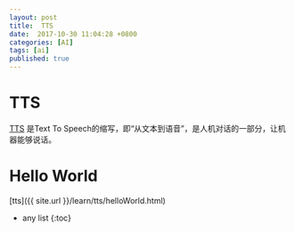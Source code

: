 ```yaml
---
layout: post
title:  TTS
date:  2017-10-30 11:04:28 +0800
categories: [AI]
tags: [ai]
published: true
---
```


# TTS

[TTS](https://baike.baidu.com/item/TTS/3512737) 是Text To Speech的缩写，即“从文本到语音”，是人机对话的一部分，让机器能够说话。


# Hello World

[tts]({{ site.url }}/learn/tts/helloWorld.html)


* any list
{:toc}












 

